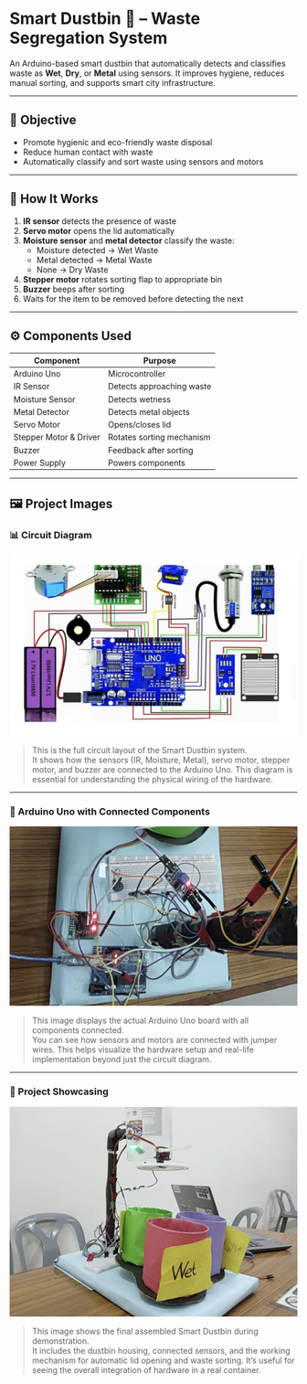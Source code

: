 # Smart Dustbin 🚮 – Waste Segregation System

An Arduino-based smart dustbin that automatically detects and classifies waste as **Wet**, **Dry**, or **Metal** using sensors. It improves hygiene, reduces manual sorting, and supports smart city infrastructure.

---

## 📌 Objective

- Promote hygienic and eco-friendly waste disposal
- Reduce human contact with waste
- Automatically classify and sort waste using sensors and motors

---

## 🧠 How It Works

1. **IR sensor** detects the presence of waste
2. **Servo motor** opens the lid automatically
3. **Moisture sensor** and **metal detector** classify the waste:
   - Moisture detected → Wet Waste
   - Metal detected → Metal Waste
   - None → Dry Waste
4. **Stepper motor** rotates sorting flap to appropriate bin
5. **Buzzer** beeps after sorting
6. Waits for the item to be removed before detecting the next

---

## ⚙️ Components Used

| Component              | Purpose                            |
|------------------------|-------------------------------------|
| Arduino Uno            | Microcontroller                    |
| IR Sensor              | Detects approaching waste          |
| Moisture Sensor        | Detects wetness                    |
| Metal Detector         | Detects metal objects              |
| Servo Motor            | Opens/closes lid                   |
| Stepper Motor & Driver | Rotates sorting mechanism          |
| Buzzer                 | Feedback after sorting             |
| Power Supply           | Powers components                  |

---

## 🖼️ Project Images

### 📊 Circuit Diagram

![Circuit Diagram](https://github.com/MohonaMohsin/Smart-Dustbin-with-Automated-Waste-Segregation/blob/main/images/project_circuit_diagram.jpg)

> This is the full circuit layout of the Smart Dustbin system.  
> It shows how the sensors (IR, Moisture, Metal), servo motor, stepper motor, and buzzer are connected to the Arduino Uno. This diagram is essential for understanding the physical wiring of the hardware.

---

### 🔌 Arduino Uno with Connected Components

![Arduino Setup](https://github.com/MohonaMohsin/Smart-Dustbin-with-Automated-Waste-Segregation/blob/main/images/Uno_Components_Layout.jpg)

> This image displays the actual Arduino Uno board with all components connected.  
> You can see how sensors and motors are connected with jumper wires. This helps visualize the hardware setup and real-life implementation beyond just the circuit diagram.

---

### 📸 Project Showcasing

![Project Showcase](images/project_showcasing.jpg)

> This image shows the final assembled Smart Dustbin during demonstration.  
> It includes the dustbin housing, connected sensors, and the working mechanism for automatic lid opening and waste sorting. It’s useful for seeing the overall integration of hardware in a real container.


